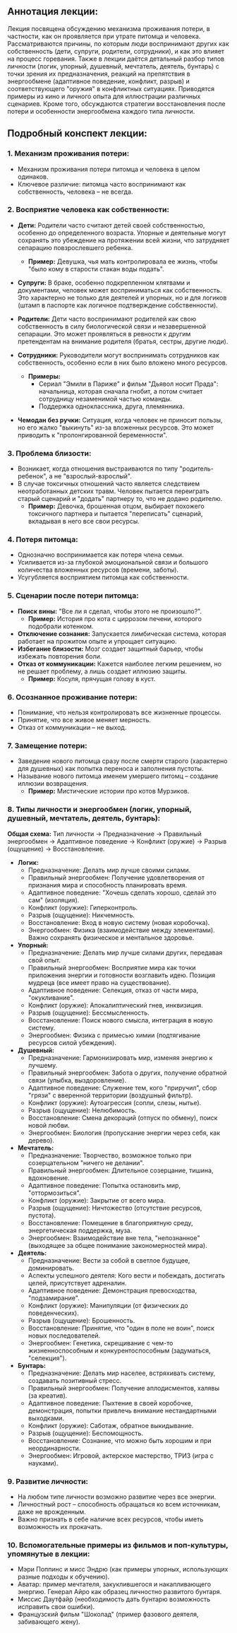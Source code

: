 ## Аннотация лекции:

Лекция посвящена обсуждению механизма проживания потери, в частности, как он проявляется при утрате питомца и человека. Рассматриваются причины, по которым люди воспринимают других как собственность (дети, супруги, родители, сотрудники), и как это влияет на процесс горевания. Также в лекции даётся детальный разбор типов личности (логик, упорный, душевный, мечтатель, деятель, бунтарь) с точки зрения их предназначения, реакций на препятствия в энергообмене (адаптивное поведение, конфликт, разрыв) и соответствующего "оружия" в конфликтных ситуациях. Приводятся примеры из кино и личного опыта для иллюстрации различных сценариев. Кроме того, обсуждаются стратегии восстановления после потери и особенности энергообмена каждого типа личности.

## Подробный конспект лекции:

### 1. Механизм проживания потери:

*   Механизм проживания потери питомца и человека в целом одинаков.
*   Ключевое различие: питомца часто воспринимают как собственность, человека – не всегда.

### 2. Восприятие человека как собственности:

*   **Дети:** Родители часто считают детей своей собственностью, особенно до определенного возраста. Упорные и деятельные могут сохранять это убеждение на протяжении всей жизни, что затрудняет сепарацию повзрослевшего ребенка.
    *   **Пример:** Девушка, чья мать контролировала ее жизнь, чтобы "было кому в старости стакан воды подать".
*   **Супруги:** В браке, особенно подкрепленном клятвами и документами, человек может восприниматься как собственность. Это характерно не только для деятелей и упорных, но и для логиков (штамп в паспорте как логичное подтверждение собственности).
*   **Родители:** Дети часто воспринимают родителей как свою собственность в силу биологической связи и незавершенной сепарации. Это может проявляться в ревности к другим претендентам на внимание родителя (братья, сестры, другие люди).
*   **Сотрудники:** Руководители могут воспринимать сотрудников как собственность, особенно если в них было вложено много ресурсов.

    *   **Примеры:**
        *   Сериал "Эмили в Париже" и фильм "Дьявол носит Прада": начальница, которая сначала гнобит, а потом считает сотрудницу незаменимой частью команды.
        *   Поддержка одноклассника, друга, племянника.
*   **Чемодан без ручки:** Ситуация, когда человек не приносит пользы, но его жалко "выкинуть" из-за вложенных ресурсов. Это может приводить к "пролонгированной беременности".

### 3. Проблема близости:

*   Возникает, когда отношения выстраиваются по типу "родитель-ребенок", а не "взрослый-взрослый".
*   В случае токсичных отношений часто является следствием неотработанных детских травм. Человек пытается переиграть старый сценарий и "додать" партнеру то, что не додано родителю.
    *   **Пример:** Девочка, брошенная отцом, выбирает похожего токсичного партнера и пытается "переписать" сценарий, вкладывая в него все свои ресурсы.

### 4. Потеря питомца:

*   Однозначно воспринимается как потеря члена семьи.
*   Усиливается из-за глубокой эмоциональной связи и большого количества вложенных ресурсов (времени, заботы).
*   Усугубляется восприятием питомца как собственности.

### 5. Сценарии после потери питомца:

*   **Поиск вины:** "Все ли я сделал, чтобы этого не произошло?".
    *   **Пример:** История про кота с циррозом печени, которого подобрали котенком.
*   **Отключение сознания:** Запускается лимбическая система, которая работает на прожитом опыте и упрощает ситуацию.
*   **Избегание близости:** Мозг создает защитный барьер, чтобы избежать повторения боли.
*   **Отказ от коммуникации:** Кажется наиболее легким решением, но не решает проблему, а лишь создает иллюзию защиты.
    *   **Пример:** Косуля, прячущая голову в куст.

### 6. Осознанное проживание потери:

*   Понимание, что нельзя контролировать все жизненные процессы.
*   Принятие, что все живое меняет мерность.
*   Отказ от коммуникации – не выход.

### 7. Замещение потери:

*   Заведение нового питомца сразу после смерти старого (характерно для душевных) как попытка переноса и заполнения пустоты.
*   Называние нового питомца именем умершего питомц – создание иллюзии возвращения.
    *   **Пример:** Мистические истории про котов Мурзиков.

### 8. Типы личности и энергообмен (логик, упорный, душевный, мечтатель, деятель, бунтарь):

**Общая схема:** Тип личности -> Предназначение -> Правильный энергообмен -> Адаптивное поведение -> Конфликт (оружие) -> Разрыв (ощущение) -> Восстановление.

*   **Логик:**
    *   Предназначение: Делать мир лучше своими силами.
    *   Правильный энергообмен: Получение удовлетворения от признания мира и способность планировать время.
    *   Адаптивное поведение: "Хочешь сделать хорошо, сделай это сам" (изоляция).
    *   Конфликт (оружие): Гиперконтроль.
    *   Разрыв (ощущение): Никчемность.
    *   Восстановление: Вход в новую систему (новая коробочка).
    *   Энергообмен: Физика (взаимодействие между элементами). Важно сохранять физическое и ментальное здоровье.
*   **Упорный:**
    *   Предназначение: Делать мир лучше силами других, передавая свой опыт.
    *   Правильный энергообмен: Восприятие мира как точки приложения энергии и готовности возглавить идею. Позиция мудреца (все имеет право на существование).
    *   Адаптивное поведение: Селекция, отказ от части мира, "окукливание".
    *   Конфликт (оружие): Апокалиптический гнев, инквизиция.
    *   Разрыв (ощущение): Бессмысленность.
    *   Восстановление: Поиск нового смысла, интеграция в новую систему.
    *   Энергообмен: Физика с примесью химии (подтягивание ресурсов силой убеждения).
*   **Душевный:**
    *   Предназначение: Гармонизировать мир, изменяя энергию к лучшему.
    *   Правильный энергообмен: Забота о других, получение обратной связи (улыбка, выздоровление).
    *   Адаптивное поведение: Служение тем, кого "приручил", сбор "грязи" с вверенной территории (воздушный фильтр).
    *   Конфликт (оружие): Аутоагрессия (сопли, слезы, нытье).
    *   Разрыв (ощущение): Нелюбимость.
    *   Восстановление: Смена декораций (отпуск по обмену), поиск новой любви.
    *   Энергообмен: Биология (пропускание энергии через себя, как дерево).
*   **Мечтатель:**
    *   Предназначение: Творчество, возможное только при созерцательном "ничего не делании".
    *   Правильный энергообмен: Длительное созерцание, тишина, вдохновение.
    *   Адаптивное поведение: Попытка остановить мир, "оттормозиться".
    *   Конфликт (оружие): Закрытие от всего мира.
    *   Разрыв (ощущение): Ничтожество (отсутствие ресурсов, пустота).
    *   Восстановление: Помещение в благоприятную среду, энергетическая поддержка, муза.
    *   Энергообмен: Взаимодействие вне тела, "непознанное" (выходящее за общее понимание закономерностей мира).
*   **Деятель:**
    *   Предназначение: Вести за собой в светлое будущее, доминировать.
    *   Аспекты успешного деятеля: Кого вести и побеждать, достигать целей, присутствует адреналин.
    *   Адаптивное поведение: Демонстрация превосходства, "подзамирание".
    *   Конфликт (оружие): Манипуляции (от физических до поведенческих).
    *   Разрыв (ощущение): Брошенность.
    *   Восстановление: Принятие, что "один в поле не воин", поиск новых последователей.
    *    Энергообмен: Генетика, скрещивание с чем-то жизненноспособным и конкурентоспособным (задуматься, "селекция").
*   **Бунтарь:**
    *   Предназначение: Делать мир населее, встряхивать систему, создавать позитивный стресс.
    *   Правильный энергообмен: Получение аплодисментов, халявы (за креатив).
    *   Адаптивное поведение: Пыхтение в своей коробочке, демонстрация, попытки привлечь внимание нестандартными выходками.
    *   Конфликт (оружие): Саботаж, обратное выкидывание.
    *   Разрыв (ощущение): Беспомощность.
    *   Восстановление: Сознание, что можно быть хорошим и при неординарности.
    *   Энергообмен: Игровой, актерское мастерство, ТРИЗ (игра с науками).

### 9. Развитие личности:

*   На любом типе личности возможно развитие через все энергии.
*   Личностный рост – способность обращаться ко всем источникам, даже не врожденным.
*   Важно признать в себе наличие всех ресурсов, чтобы иметь возможность их прокачать.

### 10. Вспомогательные примеры из фильмов и поп-культуры, упомянутые в лекции:

*   Мэри Поппинс и мисс Эндрю (как примеры упорных, использующих разные подходы к обучению).
*   Аватар: пример мечтателя, закуклившегося и накапливающего энергию. Генерал Айро как образец личностно развитого бунтаря.
*   Миссис Даутфайр (необходимость дать бунтарю возможность исправить свои ошибки).
*   Французский фильм "Шоколад" (пример фазового деятеля, забивающего жену).